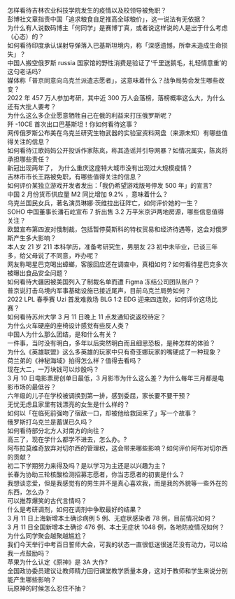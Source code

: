 怎样看待吉林农业科技学院发生的疫情以及校领导被免职？  
彭博社文章指责中国「追求粮食自足推高全球粮价」，这一说法有无依据？  
为什么有人说数码博主「何同学」是赛博丁真，或者说这样说的人是出于什么考虑（心态）的？  
如何看待印度承认误射导弹落入巴基斯坦境内，称「深感遗憾，所幸未造成生命损失」？  
中国人搬空俄罗斯 russia 国家馆的野性消费是验证了‘千里送鹅毛，礼轻情意重’的这句老话吗?  
媒体称「普京同意向乌克兰派遣志愿者」，这意味着什么？战争局势会发生哪些改变？  
2022 年 457 万人参加考研，其中近 300 万人会落榜，落榜概率这么大，为什么还有大批人要考？  
为什么这么多企业愿意牺牲自己在俄的利益来打压俄罗斯呢？  
歼 -10CE 首次出口巴基斯坦！你如何看待这事？  
网传俄罗斯公布美在乌克兰研究生物武器的实验室资料网盘（来源未知）有哪些值得关注的信息？  
如何看待江歌妈妈公开投诉作家陈岚，称其造谣并引导网暴？如情况属实，陈岚将承担哪些责任？  
新冠出现两年了， 为什么重庆这座特大城市没有出现过大规模疫情？  
吉林市市长王路被免职，有哪些值得关注的信息？  
如何评价某独立游戏开发者发出：「我仍希望游戏版号停发 500 年」的宣言?  
中国 2 月份货币供应量 M2 同比增加 9.2% ，意味着什么？  
乌克兰国民女兵，著名演员琳娜·茨维拉出征阵亡，如何评价她的一生？  
SOHO 中国董事长潘石屹宣布 7 折出售 3.2 万平米京沪两地房源，哪些信息值得关注？  
欧盟宣布第四波对俄制裁，包括暂停莫斯科的特权贸易和经济待遇等，这会对俄罗斯产生多大影响？  
本人女 21 岁 211 本科学历，准备考研究生，男朋友 23 初中未毕业，已谈三年多，给父母说了不同意，咋办呢？  
网友称喝星巴克喝出蟑螂，客服回应还在调查中，真相如何？如何看待星巴克多次被曝出食品安全问题？  
如何看待大疆因被美国列入了制裁名单而遭 Figma 冻结公司团队账户？  
普京说打击乌境内军事基础设施已接近尾声，目前乌克兰局势如何？  
2022 LPL 春季赛 Uzi 首发难救场 BLG 1:2 EDG 迎来四连败，如何评价这场比赛？  
如何看待苏州大学 3 月 11 日晚上 11 点发通知说返校待定？  
为什么火车硬座的座椅设计感觉有些反人类？  
中国人为什么那么团结，是和什么有关？  
一件事，当时没有明白，多年以后突然明白而且细思恐极，是种怎样的体验？  
为什么《英雄联盟》这么多英雄的玩家中只有奇亚娜玩家的嘴硬成了一种现象？  
荷兰弟的《神秘海域》拍得怎么样？值得去看吗？  
现在大二，一万块钱可以炒股吗？  
3 月 10 日电影票房创单日最低，3 月影市为什么这么差？为什么每年三月都是电影市场的最低谷？  
六年级的儿子在学校被调换到第一排，感到委屈，家长要不要干预？  
无忧无虑且家里有钱漂亮的女生是什么样的？  
如何以「在临死前强吻了宿敌一口，却被他给救回来了」写一个故事？  
俄罗斯打乌克兰是蓄谋已久吗？  
如何看待部分北方人对南方的向往？  
高三了，现在学什么都学不进去，怎么办。?  
阿布拉莫维奇放弃对切尔西的管理权，这会带来哪些影响？如何评价阿布对切尔西的贡献？  
初二下学期努力来得及吗？是以学习为主还是以兴趣为主？  
长春为协助三轮核酸检测招募志愿者，你当志愿者的初衷是什么？  
我想谈恋爱，但是我感觉有的男生并不是真心喜欢我，而是我的外貌等一些外在的东西，怎么办？  
可以推荐爆笑的古代言情吗？  
什么是考研调剂，如何在调剂中争取最好的结果？  
3 月 11 日上海新增本土确诊病例 5 例、无症状感染者 78 例，目前情况如何？  
3 月 11 日全国新增本土确诊 476 例、本土无症状 1048 例，各地防疫情况如何？  
为什么同学聚会越聚越尴尬？  
我们今天举行中考百日誓师大会，可我的状态一直很低迷很迷茫没有动力，可以给我一点鼓励吗？  
苹果为什么认定《原神》是 3A 大作?  
全国政协委员建议让教师精力回归课堂教学质量本身，这对于教师和学生来说分别能产生哪些影响？  
玩原神的时候怎么忍住不抽？  
